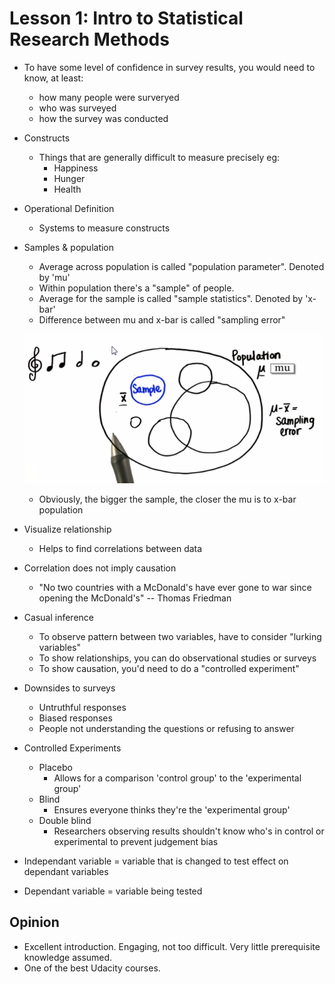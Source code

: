 # Lesson 1: Intro to Statistical Research Methods

* To have some level of confidence in survey results, you would need to know, at least:
    * how many people were surveryed
    * who was surveyed
    * how the survey was conducted
* Constructs
    * Things that are generally difficult to measure precisely eg:
        * Happiness
        * Hunger
        * Health
* Operational Definition
    * Systems to measure constructs
* Samples & population
    * Average across population is called "population parameter". Denoted by 'mu'
    * Within population there's a "sample" of people.
    * Average for the sample is called "sample statistics". Denoted by 'x-bar'
    * Difference between mu and x-bar is called "sampling error"

    <img src="./images/sample_and_population.png"></img>

    * Obviously, the bigger the sample, the closer the mu is to x-bar population
* Visualize relationship
    * Helps to find correlations between data
* Correlation does not imply causation
    * "No two countries with a McDonald's have ever gone to war since opening the McDonald's" -- Thomas Friedman
* Casual inference
    * To observe pattern between two variables, have to consider "lurking variables"
    * To show relationships, you can do observational studies or surveys
    * To show causation, you'd need to do a "controlled experiment"
* Downsides to surveys
    * Untruthful responses
    * Biased responses
    * People not understanding the questions or refusing to answer
* Controlled Experiments
    * Placebo
        * Allows for a comparison 'control group' to the 'experimental group'
    * Blind
        * Ensures everyone thinks they're the 'experimental group'
    * Double blind
        * Researchers observing results shouldn't know who's in control or experimental to prevent judgement bias
* Independant variable = variable that is changed to test effect on dependant variables
* Dependant variable = variable being tested

## Opinion

* Excellent introduction. Engaging, not too difficult. Very little prerequisite knowledge assumed.
* One of the best Udacity courses.
